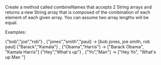 Create a method called combineNames that accepts 2 String arrays and returns a new String array that is composed of the combination of each element of each given array. You can assume two array lengths will be equal.

Examples: 

{"bob","joe","rob"} , {"jones","smith","paul} -> [bob jones, joe smith, rob paul]
{"Barack","Kamala"} ,  {"Obama","Harris"} -> ["Barack Obama", "Kamala Harris"]
{"Hey","What's up"} , {"Yo","Man"} -> ["Hey Yo", "What's up Man "]

